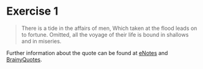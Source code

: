 # Exercise 1
>There is a tide in the affairs of men, Which taken at the flood leads on to fortune. Omitted, all the voyage of their life is bound in shallows and in miseries.

Further information about the quote can be found at [eNotes](https://www.enotes.com/shakespeare-quotes/there-tide-affairs-men) and [BrainyQuotes](https://www.brainyquote.com/quotes/william_shakespeare_395459).
